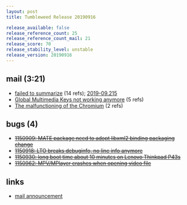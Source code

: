 ```yaml
---
layout: post
title: Tumbleweed Release 20190916

release_available: false
release_reference_count: 25
release_reference_count_mail: 21
release_score: 70
release_stability_level: unstable
release_version: 20190916
---
```


## mail (3:21)

- [failed to summarize](https://lists.opensuse.org/opensuse-factory/2019-09/msg00151.html) (14 refs); [2019-09.215](https://lists.opensuse.org/opensuse-factory/2019-09/msg00215.html)
- [Global Multimedia Keys not working anymore](https://lists.opensuse.org/opensuse-factory/2019-09/msg00219.html) (5 refs)
- [The malfunctioning of the Chromium](https://lists.opensuse.org/opensuse-factory/2019-09/msg00149.html) (2 refs)

## bugs (4)

<!--more-->

- ~~[1150909: MATE package need to adopt libxml2 binding packaging change](https://bugzilla.opensuse.org/show_bug.cgi?id=1150909)~~
- ~~[1150918: LTO breaks debuginfo, no line info anymore](https://bugzilla.opensuse.org/show_bug.cgi?id=1150918)~~
- ~~[1150930: long boot time about 10 minutes on Lenovo Thinkpad P43s](https://bugzilla.opensuse.org/show_bug.cgi?id=1150930)~~
- ~~[1150962: MPV/MPlayer crashes when opening video file](https://bugzilla.opensuse.org/show_bug.cgi?id=1150962)~~



## links

- [mail announcement](https://lists.opensuse.org/opensuse-factory/2019-09/msg00148.html)
